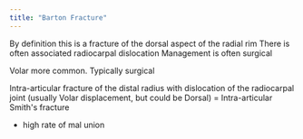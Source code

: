 ```yaml
---
title: "Barton Fracture"
---
```

By definition this is a fracture of the dorsal aspect of the radial rim
There is often associated radiocarpal dislocation
Management is often surgical

Volar more common. Typically surgical

Intra-articular fracture of the distal radius with dislocation of the radiocarpal joint (usually Volar displacement, but could be Dorsal) = Intra-articular Smith's fracture
- high rate of mal union

